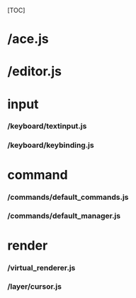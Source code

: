 
[TOC]

# /ace.js

# /editor.js

# input

### /keyboard/textinput.js

### /keyboard/keybinding.js

# command

### /commands/default_commands.js

### /commands/default_manager.js

# render

### /virtual_renderer.js

### /layer/cursor.js

